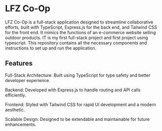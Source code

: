 # LFZ Co-Op

LFZ Co-Op is a full-stack application designed to streamline collaborative efforts, built with TypeScript, Express.js for the back end, and Tailwind CSS for the front end. It mimics the functions of an e-commerce website selling outdoor products. IT is my first full-stack project and first project using typescript. This repository contains all the necessary components and instructions to set up and run the application. 

## Features

Full-Stack Architecture: Built using TypeScript for type safety and better developer experience.

Backend: Developed with Express.js to handle routing and API calls efficiently.

Frontend: Styled with Tailwind CSS for rapid UI development and a modern aesthetic.

Scalable Design: Designed to be extendable and maintainable for future enhancements.
